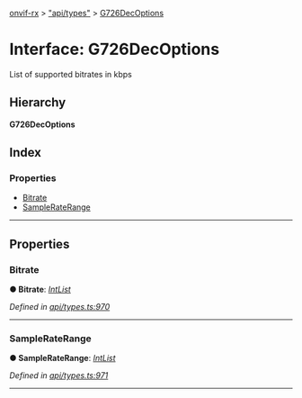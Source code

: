 [onvif-rx](../README.md) > ["api/types"](../modules/_api_types_.md) > [G726DecOptions](../interfaces/_api_types_.g726decoptions.md)

# Interface: G726DecOptions

List of supported bitrates in kbps

## Hierarchy

**G726DecOptions**

## Index

### Properties

* [Bitrate](_api_types_.g726decoptions.md#bitrate)
* [SampleRateRange](_api_types_.g726decoptions.md#sampleraterange)

---

## Properties

<a id="bitrate"></a>

###  Bitrate

**● Bitrate**: *[IntList](_api_types_.intlist.md)*

*Defined in [api/types.ts:970](https://github.com/patrickmichalina/onvif-rx/blob/3ab1739/src/api/types.ts#L970)*

___
<a id="sampleraterange"></a>

###  SampleRateRange

**● SampleRateRange**: *[IntList](_api_types_.intlist.md)*

*Defined in [api/types.ts:971](https://github.com/patrickmichalina/onvif-rx/blob/3ab1739/src/api/types.ts#L971)*

___


